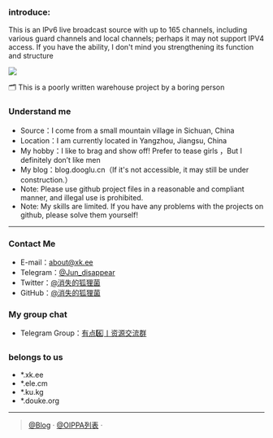 ### introduce:
This is an IPv6 live broadcast source with up to 165 channels, including various guard channels and local channels; perhaps it may not support IPV4 access. If you have the ability, I don't mind you strengthening its function and structure

<img src="https://apac.ele.cm/Github/image/IPTV.png"/></a>


🗂 This is a poorly written warehouse project by a boring person

### Understand me

- Source：I come from a small mountain village in Sichuan, China
- Location：I am currently located in Yangzhou, Jiangsu, China
- My hobby：I like to brag and show off! Prefer to tease girls ，But I definitely don’t like men
- My blog：blog.dooglu.cn（If it's not accessible, it may still be under construction.）
- Note: Please use github project files in a reasonable and compliant manner, and illegal use is prohibited.
- Note: My skills are limited. If you have any problems with the projects on github, please solve them yourself!


--------------------------------------------------------------------
### Contact Me
- E-mail：about@xk.ee
- Telegram：[@Jun_disappear](https://t.me/@Jun_disappear)
- Twitter：[@消失的狐狸菌](https://x.com/Jun_disappear)
- GitHub：[@消失的狐狸菌](https://github.com/tianunusual)

### My group chat

- Telegram Group：[有点6️⃣丨资源交流群](https://t.me/udian6)


### belongs to us

- *.xk.ee
- *.ele.cm
- *.ku.kg
- *.douke.org
---

> [@Blog](https://blog.xk.ee/) · [@OIPPA列表](https://list.xk.ee) · 
